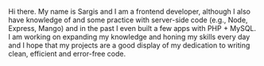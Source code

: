 Hi there. My name is Sargis and I am a frontend developer, although I also have knowledge of and some practice with server-side code (e.g., Node, Express, Mango) 
and in the past I even built a few apps with PHP + MySQL.
I am working on expanding my knowledge and honing my skills every day and I hope that my projects are a good display of my dedication to writing clean, efficient and error-free code. 

<!---
sarghant/sarghant is a ✨ special ✨ repository because its `README.md` (this file) appears on your GitHub profile.
You can click the Preview link to take a look at your changes.
--->
